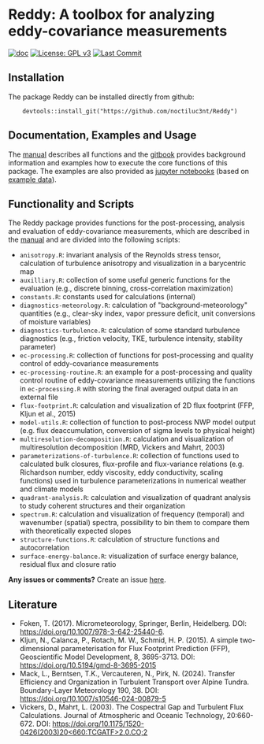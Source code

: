 # Reddy: A toolbox for analyzing eddy-covariance measurements
<!-- badges: start 
[![CRAN status](https://www.r-pkg.org/badges/version/Reddy)](https://cran.r-project.org/package=Reddy) -->
[![doc](https://img.shields.io/badge/Reddy-documentation-blue)](https://noctiluc3nt.github.io/ec_analyze/)
[![License: GPL v3](https://img.shields.io/badge/License-GPLv3-blue.svg)](https://www.gnu.org/licenses/gpl-3.0)
[![Last Commit](https://img.shields.io/github/last-commit/noctiluc3nt/Reddy)](https://github.com/noctiluc3nt/Reddy)
<!--[![maintained](https://img.shields.io/badge/maintained-black)
<!-- badges: end -->


## Installation
The package Reddy can be installed directly from github:
```
    devtools::install_git("https://github.com/noctiluc3nt/Reddy")
```

## Documentation, Examples and Usage
The [manual](https://github.com/noctiluc3nt/Reddy/tree/main/inst/manual/Reddy-manual.pdf) describes all functions and the [gitbook](https://noctiluc3nt.github.io/ec_analyze/) provides background information and examples how to execute the core functions of this package. The examples are also provided as [jupyter notebooks](https://github.com/noctiluc3nt/ec_analyze/tree/main/notebooks) (based on [example data](https://github.com/noctiluc3nt/ec_analyze/tree/main/data)).

## Functionality and Scripts
The Reddy package provides functions for the post-processing, analysis and evaluation of eddy-covariance measurements, which are described in the [manual](https://github.com/noctiluc3nt/Reddy/tree/main/inst/manual/Reddy-manual.pdf) and are divided into the following scripts:
- `anisotropy.R`: invariant analysis of the Reynolds stress tensor, calculation of turbulence anisotropy and visualization in a barycentric map
- `auxilliary.R`: collection of some useful generic functions for the evaluation (e.g., discrete binning, cross-correlation maximization)
- `constants.R`: constants used for calculations (internal)
- `diagnostics-meteorology.R`: calculation of "background-meteorology" quantities (e.g., clear-sky index, vapor pressure deficit, unit conversions of moisture variables)
- `diagnostics-turbulence.R`: calculation of some standard turbulence diagnostics (e.g., friction velocity, TKE, turbulence intensity, stability parameter)
- `ec-processing.R`: collection of functions for post-processing and quality control of eddy-covariance measurements
- `ec-processing-routine.R`: an example for a post-processing and quality control routine of eddy-covariance measurements utilizing the functions in `ec-processing.R` with storing the final averaged output data in an external file
- `flux-footprint.R`: calculation and visualization of 2D flux footprint (FFP, Kljun et al., 2015)
- `model-utils.R`: collection of function to post-process NWP model output (e.g. flux deaccumulation, conversion of sigma levels to physical height)
- `multiresolution-decomposition.R`: calculation and visualization of multiresolution decomposition (MRD, Vickers and Mahrt, 2003)
- `parameterizations-of-turbulence.R`: collection of functions used to calculated bulk closures, flux-profile and flux-variance relations (e.g. Richardson number, eddy viscosity, eddy conductivity, scaling functions) used in turbulence parameterizations in numerical weather and climate models
- `quadrant-analysis.R`: calculation and visualization of quadrant analysis to study coherent structures and their organization
- `spectrum.R`: calculation and visualization of frequency (temporal) and wavenumber (spatial) spectra, possibility to bin them to compare them with theoretically expected slopes
- `structure-functions.R`: calculation of structure functions and autocorrelation
- `surface-energy-balance.R`: visualization of surface energy balance, residual flux and closure ratio

<!--
<image src="./inst/figures/schema2.png">



### Workflow for package building
- create documentation (Rd files) with roxygen2: `roxygen2::roxygenize("./Reddy")` 
- build package: `devtools::build("./Reddy")` or via terminal `R CMD build Reddy`
- check package: `devtools::check("./Reddy")` or via terminal `R CMD check Reddy`
-->

**Any issues or comments?** Create an issue [here](https://github.com/noctiluc3nt/Reddy/issues).

## Literature
- Foken, T. (2017). Micrometeorology, Springer, Berlin, Heidelberg. DOI: https://doi.org/10.1007/978-3-642-25440-6.
- Kljun, N., Calanca, P., Rotach, M. W., Schmid, H. P. (2015). A simple two-dimensional parameterisation for Flux Footprint
Prediction (FFP), Geoscientific Model Development, 8, 3695-3713. DOI: https://doi.org/10.5194/gmd-8-3695-2015
- Mack, L., Berntsen, T.K., Vercauteren, N., Pirk, N. (2024). Transfer Efficiency and Organization in Turbulent Transport over Alpine Tundra. Boundary-Layer Meteorology 190, 38. DOI: https://doi.org/10.1007/s10546-024-00879-5
- Vickers, D., Mahrt, L. (2003). The Cospectral Gap and Turbulent Flux Calculations. Journal of Atmospheric and Oceanic Technology, 20:660-672. DOI: 
[https://doi.org/10.1175/1520-0426(2003)20<660:TCGATF>2.0.CO;2](https://doi.org/10.1175/1520-0426(2003)20<660:TCGATF>2.0.CO;2)


